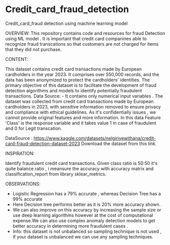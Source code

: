# Credit_card_fraud_detection
Credit_card_fraud detection using machine learning model





OVERVIEW:
This repository contains code and resources for fraud Detection using ML model . It is important that credit card companines able to recognize fraud transcations so that customers are not charged for items that they did not purchase.


CONTENT:

This dataset contains credit card transactions made by European cardholders in the year 2023. It comprises over 550,000 records, and the data has been anonymized to protect the cardholders' identities. The primary objective of this dataset is to facilitate the development of fraud detection algorithms and models to identify potentially fraudulent transactions.
Data Source: - It contains only numerical input variables .  The dataset was collected from credit card transactions made by European cardholders in 2023, with sensitive information removed to ensure privacy and compliance with ethical guidelines. As it's confidentially issues , we cannot provide original features and more information.
In this data Feature 'Class' is the response variable and it takes value 1 in case of fraudulent and 0 for Legit transcation.


DataSource : https://www.kaggle.com/datasets/nelgiriyewithana/credit-card-fraud-detection-dataset-2023
Download the dataset from this link.


INSPIRATION:

Identify fraudulent credit card transactions.
Given class ratio is 50:50  it's quite balance ratio , i meansure the accuracy  with accuracy matrix and classification_report from library sklear_metrics.


OBSERVATIONS:

- Logistic Regression has a 79% accurate , whereas Decision Tree has a 99% accurate
- Here Decision tree performs better as it is 20% more accuracy shown. 
- We can also improve on this accuracy by increasing the sample size or use deep learning algorithms however at the cost of computational expense.We can also use complex anomaly detection models to get better accuracy in determining more fraudulent cases .
- Info: this dataset is not unbalanced so sampling technique is not used , if your dataset is unbalanced we can use any sampling techniques.
  
